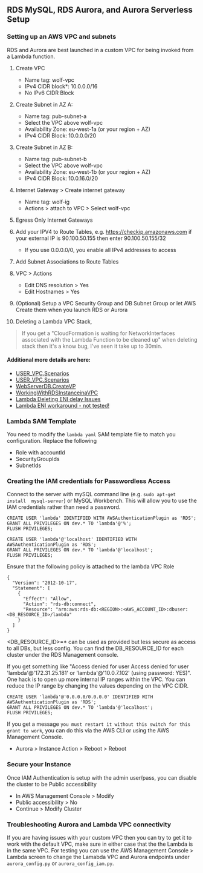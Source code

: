## RDS MySQL, RDS Aurora, and Aurora Serverless Setup

### Setting up an AWS VPC and subnets

RDS and Aurora are best launched in a custom VPC for being invoked from a Lambda function.

1. Create VPC
    * Name tag: wolf-vpc
    * IPv4 CIDR block*: 10.0.0.0/16
    * No IPv6 CIDR Block
    
2. Create Subnet in AZ A:
    * Name tag: pub-subnet-a
    * Select the VPC above wolf-vpc
    * Availability Zone: eu-west-1a (or your region + AZ)
    * IPv4 CIDR Block: 10.0.0.0/20

3. Create Subnet in AZ B:
    * Name tag: pub-subnet-b
    * Select the VPC above wolf-vpc
    * Availability Zone: eu-west-1b (or your region + AZ)
    * IPv4 CIDR Block: 10.0.16.0/20

4. Internet Gateway > Create internet gateway
    * Name tag: wolf-ig
    * Actions > attach to VPC > Select wolf-vpc

5. Egress Only Internet Gateways

6. Add your IPV4 to Route Tables, e.g. https://checkip.amazonaws.com if your external IP is 90.100.50.155 then enter 90.100.50.155/32
    * If you use 0.0.0.0/0, you enable all IPv4 addresses to access

7. Add Subnet Associations to Route Tables

8. VPC > Actions
    * Edit DNS resolution > Yes
    * Edit Hostnames > Yes

9. (Optional) Setup a VPC Security Group and DB Subnet Group or let AWS Create them when you launch RDS or Aurora

10. Deleting a Lambda VPC Stack,
 
> If you get a "CloudFormation is waiting for NetworkInterfaces associated with the Lambda Function to be cleaned up" when deleting stack then it's a know bug, I've seen it take up to 30min.


#### Additional more details are here: 
* [USER_VPC.Scenarios](https://docs.aws.amazon.com/AmazonVPC/latest/UserGuide/vpc-subnets-commands-example.html)
* [USER_VPC.Scenarios](https://docs.aws.amazon.com/AmazonRDS/latest/UserGuide/USER_VPC.Scenarios.html#USER_VPC.Scenario4)
* [WebServerDB.CreateVP](https://docs.aws.amazon.com/AmazonRDS/latest/UserGuide/CHAP_Tutorials.WebServerDB.CreateVPC.html)
* [WorkingWithRDSInstanceinaVPC](https://docs.aws.amazon.com/AmazonRDS/latest/UserGuide/USER_VPC.WorkingWithRDSInstanceinaVPC.html)
* [Lambda Deleting ENI delay Issues](https://stackoverflow.com/questions/41299662/aws-lambda-created-eni-not-deleting-while-deletion-of-stack)
* [Lambda ENI workaround - not tested!](http://websitenotebook.blogspot.co.uk/2017/07/cloudformation-wont-delete-lambda-or.html)

### Lambda SAM Template 
You need to modify the `lambda yaml` SAM template file to match you configuration. Replace the following

* Role with accountId
* SecurityGroupIds
* SubnetIds

### Creating the IAM credentials for Passwordless Access

Connect to the server with mySQL command line (e.g. `sudo apt-get install  mysql-server`) or MySQL Workbench. This will allow you to use the IAM credentials rather than need a password.

```
CREATE USER 'lambda' IDENTIFIED WITH AWSAuthenticationPlugin as 'RDS';
GRANT ALL PRIVILEGES ON dev.* TO 'lambda'@'%';
FLUSH PRIVILEGES;

CREATE USER 'lambda'@'localhost' IDENTIFIED WITH AWSAuthenticationPlugin as 'RDS';
GRANT ALL PRIVILEGES ON dev.* TO 'lambda'@'localhost';
FLUSH PRIVILEGES;

```

Ensure that the following policy is attached to the lambda VPC Role
```
{
  "Version": "2012-10-17",
  "Statement": [
    {
      "Effect": "Allow",
      "Action": "rds-db:connect",
      "Resource": "arn:aws:rds-db:<REGION>:<AWS_ACCOUNT_ID>:dbuser:<DB_RESOURCE_ID>/lambda"
    }
  ]
}
```
<DB_RESOURCE_ID>=* can be used as provided but less secure as access to all DBs, but less config. You can find the DB_RESOURCE_ID for each cluster under the RDS Management console.

If you get something like "Access denied for user Access denied for user 'lambda'@'172.31.25.181' or 'lambda'@'10.0.7.102' (using password: YES)". One hack is to open up more internal IP ranges within the VPC. You can reduce the IP range by changing the values depending on the VPC CIDR.
```
CREATE USER 'lambda'@'0.0.0.0/0.0.0.0' IDENTIFIED WITH AWSAuthenticationPlugin as 'RDS';
GRANT ALL PRIVILEGES ON dev.* TO 'lambda'@'localhost';
FLUSH PRIVILEGES;
```
If you get a message `you must restart it without this switch for this grant to work`, you can do this via the AWS CLI or using the AWS Management Console.

* Aurora > Instance Action > Reboot > Reboot


### Secure your Instance 

Once IAM Authentication is setup with the admin user/pass, you can disable the cluster to be Public accessibility

* In AWS Management Console >  Modify
* Public accessibility > No
* Continue > Modify Cluster


### Troubleshooting Aurora and Lambda VPC connectivity

If you are having issues with your custom VPC then you can try to get it to work with the default VPC, make sure in either case that the the Lambda is in the same VPC. For testing you can use the AWS Management Console > Lambda screen to change the Lamabda VPC and Aurora endpoints under `aurora_config.py` or `aurora_config_iam.py`.
